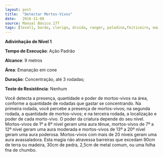```yaml
---
layout: post
title:  "Detectar Mortos-Vivos"
date:   2016-11-08
source: Manual Básico.177
tags: [level1, bardo, clerigo, druida, ranger, paladino,feiticeiro, mago, adivinhacao]
---
```


**Adivinhação de Nível 1**

**Tempo de Execução**: Ação Padrão

**Alcance**: 9 metros

**Área**: Emanação em cone

**Duração**: Concentração, até 3 rodadas;

**Teste de Resistência**: Nenhum

Você detecta a presença, quantidade e poder de mortos-vivos na área, conforme a quantidade de rodadas que gastar se concentrando. Na primeira rodada, você percebe a presença de mortos-vivos; na segunda rodada, a quantidade de mortos-vivos; e na terceira rodada, a localização e poder de
cada morto-vivo.
O poder da criatura depende do seu nível. Mortos-vivos de 1º a 6º nível geram uma aura tênue, mortos-vivos de 7º a 12º nível geram uma aura moderada e mortos-vivos de 13º a 20º nível geram uma aura poderosa. Mortos-vivos com mais de 20 níveis geram uma aura avassaladora.
Esta magia não atravessa barreiras que excedam 90cm de terra ou madeira, 30cm de pedra, 2,5cm de metal comum, ou uma folha fna de chumbo.